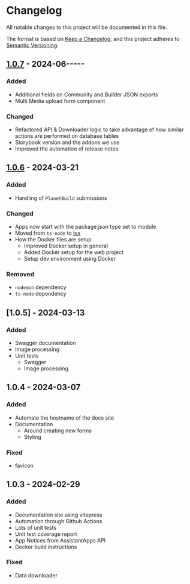 # Changelog

All notable changes to this project will be documented in this file.

The format is based on [Keep a Changelog](https://keepachangelog.com/en/1.1.0/),
and this project adheres to [Semantic Versioning](https://semver.org/spec/v2.0.0.html).

## [1.0.7] - 2024-06-----

### Added

- Additional fields on Community and Builder JSON exports
- Multi Media upload form component

### Changed

- Refactored API & Downloader logic to take advantage of how similar actions are performed on database tables
- Storybook version and the addons we use
- Improved the automation of release notes

## [1.0.6] - 2024-03-21

### Added

- Handling of `PlanetBuild` submissions

### Changed

- Apps now start with the package.json type set to module
- Moved from `ts-node` to [tsx](https://www.npmjs.com/package/tsx)
- How the Docker files are setup
  - Improved Docker setup in general
  - Added Docker setup for the web project
  - Setup dev environment using Docker

### Removed

- `nodemon` dependency
- `ts-node` dependency

## [1.0.5] - 2024-03-13

### Added

- Swagger documentation
- Image processing
- Unit tests
  - Swagger
  - Image processing

## 1.0.4 - 2024-03-07

### Added

- Automate the hostname of the docs site
- Documentation
  - Around creating new forms
  - Styling

### Fixed

- favicon

## 1.0.3 - 2024-02-29

### Added

- Documentation site using vitepress
- Automation through Github Actions
- Lots of unit tests
- Unit test coverage report
- App Notices from AssistantApps API
- Docker build instructions

### Fixed

- Data downloader

<!-- Links used in the page -->

[1.0.7]: https://github.com/NMSUD/Form/compare/1.0.7...1.0.6
[1.0.6]: https://github.com/NMSUD/Form/releases/tag/1.0.6
